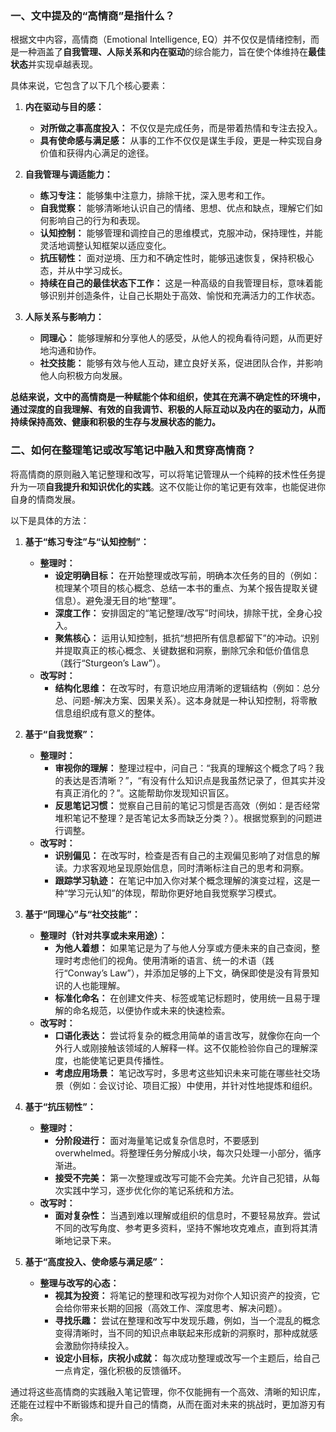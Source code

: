 
### 一、文中提及的“高情商”是指什么？

根据文中内容，高情商（Emotional Intelligence, EQ）并不仅仅是情绪控制，而是一种涵盖了**自我管理、人际关系和内在驱动**的综合能力，旨在使个体维持在**最佳状态**并实现卓越表现。

具体来说，它包含了以下几个核心要素：

1. **内在驱动与目的感：**
    
    - **对所做之事高度投入：** 不仅仅是完成任务，而是带着热情和专注去投入。
    - **具有使命感与满足感：** 从事的工作不仅仅是谋生手段，更是一种实现自身价值和获得内心满足的途径。
2. **自我管理与调适能力：**
    
    - **练习专注：** 能够集中注意力，排除干扰，深入思考和工作。
    - **自我觉察：** 能够清晰地认识自己的情绪、思想、优点和缺点，理解它们如何影响自己的行为和表现。
    - **认知控制：** 能够管理和调控自己的思维模式，克服冲动，保持理性，并能灵活地调整认知框架以适应变化。
    - **抗压韧性：** 面对逆境、压力和不确定性时，能够迅速恢复，保持积极心态，并从中学习成长。
    - **持续在自己的最佳状态下工作：** 这是一种高级的自我管理目标，意味着能够识别并创造条件，让自己长期处于高效、愉悦和充满活力的工作状态。
3. **人际关系与影响力：**
    
    - **同理心：** 能够理解和分享他人的感受，从他人的视角看待问题，从而更好地沟通和协作。
    - **社交技能：** 能够有效与他人互动，建立良好关系，促进团队合作，并影响他人向积极方向发展。

**总结来说，文中的高情商是一种赋能个体和组织，使其在充满不确定性的环境中，通过深度的自我理解、有效的自我调节、积极的人际互动以及内在的驱动力，从而持续保持高效、健康和积极的生存与发展状态的能力。**

### 二、如何在整理笔记或改写笔记中融入和贯穿高情商？

将高情商的原则融入笔记整理和改写，可以将笔记管理从一个纯粹的技术性任务提升为一项**自我提升和知识优化的实践**。这不仅能让你的笔记更有效率，也能促进你自身的情商发展。

以下是具体的方法：

1. **基于“练习专注”与“认知控制”：**
    
    - **整理时：**
        - **设定明确目标：** 在开始整理或改写前，明确本次任务的目的（例如：梳理某个项目的核心概念、总结一本书的重点、为某个报告提取关键信息）。避免漫无目的地“整理”。
        - **深度工作：** 安排固定的“笔记整理/改写”时间块，排除干扰，全身心投入。
        - **聚焦核心：** 运用认知控制，抵抗“想把所有信息都留下”的冲动。识别并提取真正的核心概念、关键数据和洞察，删除冗余和低价值信息（践行“Sturgeon’s Law”）。
    - **改写时：**
        - **结构化思维：** 在改写时，有意识地应用清晰的逻辑结构（例如：总分总、问题-解决方案、因果关系）。这本身就是一种认知控制，将零散信息组织成有意义的整体。
2. **基于“自我觉察”：**
    
    - **整理时：**
        - **审视你的理解：** 整理过程中，问自己：“我真的理解这个概念了吗？我的表达是否清晰？”，“有没有什么知识点是我虽然记录了，但其实并没有真正消化的？”。这能帮助你发现知识盲区。
        - **反思笔记习惯：** 觉察自己目前的笔记习惯是否高效（例如：是否经常堆积笔记不整理？是否笔记太多而缺乏分类？）。根据觉察到的问题进行调整。
    - **改写时：**
        - **识别偏见：** 在改写时，检查是否有自己的主观偏见影响了对信息的解读。力求客观地呈现原始信息，同时清晰标注自己的思考和洞察。
        - **跟踪学习轨迹：** 在笔记中加入你对某个概念理解的演变过程，这是一种“学习元认知”的体现，帮助你更好地自我觉察学习模式。
3. **基于“同理心”与“社交技能”：**
    
    - **整理时（针对共享或未来用途）：**
        - **为他人着想：** 如果笔记是为了与他人分享或方便未来的自己查阅，整理时考虑他们的视角。使用清晰的语言、统一的术语（践行“Conway’s Law”），并添加足够的上下文，确保即使是没有背景知识的人也能理解。
        - **标准化命名：** 在创建文件夹、标签或笔记标题时，使用统一且易于理解的命名规范，以便协作或未来的快速检索。
    - **改写时：**
        - **口语化表达：** 尝试将复杂的概念用简单的语言改写，就像你在向一个外行人或刚接触该领域的人解释一样。这不仅能检验你自己的理解深度，也能使笔记更具传播性。
        - **考虑应用场景：** 笔记改写时，多思考这些知识未来可能在哪些社交场景（例如：会议讨论、项目汇报）中使用，并针对性地提炼和组织。
4. **基于“抗压韧性”：**
    
    - **整理时：**
        - **分阶段进行：** 面对海量笔记或复杂信息时，不要感到 overwhelmed。将整理任务分解成小块，每次只处理一小部分，循序渐进。
        - **接受不完美：** 第一次整理或改写可能不会完美。允许自己犯错，从每次实践中学习，逐步优化你的笔记系统和方法。
    - **改写时：**
        - **面对复杂性：** 当遇到难以理解或组织的信息时，不要轻易放弃。尝试不同的改写角度、参考更多资料，坚持不懈地攻克难点，直到将其清晰地记录下来。
5. **基于“高度投入、使命感与满足感”：**
    
    - **整理与改写的心态：**
        - **视其为投资：** 将笔记的整理和改写视为对你个人知识资产的投资，它会给你带来长期的回报（高效工作、深度思考、解决问题）。
        - **寻找乐趣：** 尝试在整理和改写中发现乐趣，例如，当一个混乱的概念变得清晰时，当不同的知识点串联起来形成新的洞察时，那种成就感会激励你持续投入。
        - **设定小目标，庆祝小成就：** 每次成功整理或改写一个主题后，给自己一点肯定，强化积极的反馈循环。

通过将这些高情商的实践融入笔记管理，你不仅能拥有一个高效、清晰的知识库，还能在过程中不断锻炼和提升自己的情商，从而在面对未来的挑战时，更加游刃有余。